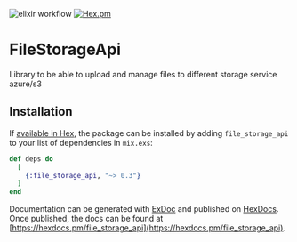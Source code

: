 ![elixir workflow](https://github.com/bettyblocks/file_storage_api/actions/workflows/elixir.yml/badge.svg)
[![Hex.pm](https://img.shields.io/hexpm/v/file_storage_api.svg)]()

# FileStorageApi

Library to be able to upload and manage files to different storage service azure/s3 

## Installation

If [available in Hex](https://hex.pm/docs/publish), the package can be installed
by adding `file_storage_api` to your list of dependencies in `mix.exs`:

```elixir
def deps do
  [
    {:file_storage_api, "~> 0.3"}
  ]
end
```

Documentation can be generated with [ExDoc](https://github.com/elixir-lang/ex_doc)
and published on [HexDocs](https://hexdocs.pm). Once published, the docs can
be found at [https://hexdocs.pm/file_storage_api](https://hexdocs.pm/file_storage_api).
